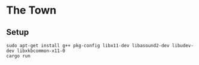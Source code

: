 # The Town

## Setup

```
sudo apt-get install g++ pkg-config libx11-dev libasound2-dev libudev-dev libxkbcommon-x11-0
cargo run
```
